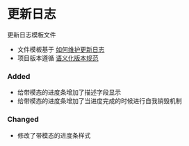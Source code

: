 # 更新日志

更新日志模板文件

* 文件模板基于 [如何维护更新日志](http://keepachangelog.com/zh-CN/0.3.0/)
* 项目版本遵循 [语义化版本规范](http://semver.org/lang/zh-CN/)

### Added

- 给带模态的进度条增加了描述字段显示
- 给带模态的进度条增加了当进度完成的时候进行自我销毁机制

### Changed

- 修改了带模态的进度条样式
